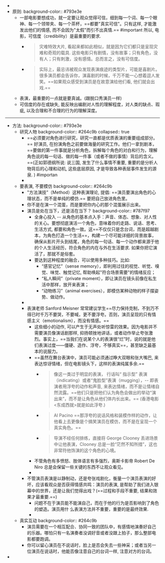 -
- 原则:
  background-color:: #793e3e
	- 一部电影要想成功，就一定要让观众觉得可信，细到每一个词、每一个眼神、每一个领带夹、每一个茶杯，==都要"真实可信"。只有这样, 才能激发出他们的情感, 而不会因为"太假"而引不出真情.== #important
	  所以,  电影，可信度（credibility）是最重要的要求.
		- > 灾难特效大片, 看起来都如此相似，就是因为它们都只是呈现灾难和奇观的载具.  这些电影只有剧情，没有故事；只有角色，没有人；只有刺激，没有感情。总而言之，没有可信度。
		- > 实际上，最忌讳被观众发现表演痕迹的类型片，可能是喜剧片。很多演员都会告诉你，演喜剧的时候，千万不能一心想着逗人发笑。==如果观众感受到演员是在故意演给他们看, 他们就会出戏.==
	- 表演，最重要的一点就是要真诚。(跟脱口秀演员一样)
	- 可信度的存在或缺失, 能反映出编剧对人性的理解程度，对人类的缺点、瑕疵, 以及合理和不合理的行为的理解深度。
- ---
- 方法:
  background-color:: #793e3e
	- 研究人物
	  background-color:: #264c9b
	  collapsed:: true
		- ==必须要对角色进行研究，研究一直都是优质表演的重要组成部分。== 好演员, 在扮演角色之前要做海量的研究工作。他们一拿到剧本，==要做的第一件事就是分析角色，拆解每个角色的对白和行为，理解角色说的每一句话、做的每一件事（或者不做的事情）背后的含义。==(正如郭德纲所说: 说三国, 发生了什么事情不重要, 重要的是分析人物背后的心理和动机, 这些底层原因, 才是导致各种表层事件发生的源泉. ) #importan
		-
	- 要表演, 不要模仿
	  background-color:: #264c9b
		- "方法演技”（Method）这种表演理论, 提倡: ==演员要演出角色的心理状态，而不是单纯的模仿.== 要把自己放进角色里。
		- 你不是在演一个混蛋，而是要把你内心的那个混蛋展示出来。
		- 演员是处在当下，还是活在当下？
		  background-color:: #787f97
			- 全身心投入 -- 从角色的基本点入手：声音、体态、想象、对人性的关心。要想彻底演活一个角色，意味着你的走路、说话、思考、生活方式, 都要和角色一致。这==不仅仅只是念台词，而是超越剧本，为角色打造一个生活==，构建一个尽可能详细的背景故事，确保从影片开头到结尾，角色的每一句话、每一个动作都来源于他的个人生活经历，符合角色的内在与外在生活要求. 
			  如果你把它演活了，那就不是俗套。
			- 要达到这种程度的融合，可以使用多种技巧。比如: 
			  + “感官记忆”（sense memory），即利用过往的视觉、听觉、嗅觉、味觉、触觉记忆, 帮助唤起"符合场景需要"的情绪反应；
			  + “私人瞬间”（private moment），即让演员在镜头前像在私生活中那样，放开来表演；
			  + “动物练习”（animal exercises），即模仿某种动物的样子摆姿势、做动作。
		-
		- 表演老师 Sanford Meisner 常常建议学生==尽力保持克制，不到万不得已时千万不要哭，不要喊，更不要浮夸。否则，演员呈现的只有情感主义（emotionalism），而没有情感。==
			- 这些细小的动作, 可以产生于无声处听惊雷的效果。因为电影并不需要演员像演话剧那样, 抑扬顿挫地讲话，或者动作举止夸张激烈。事实上，==当我们在说某个人的表演很“烂”时，说的就是他们表演过度——僵硬、造作、浮夸，不够真实==，甚至缺乏最基本的说服力。
			- ==虽然在舞台表演中，演员可能必须通过睁大双眼和张大嘴巴, 来表达惊讶情绪，但在电影镜头下，这样的表演纯属多余.==
				- > 像这一类过于明显的表演， 行话叫“ 指示型” 表演（indicating）或者“鬼脸型”表演（mugging），-- 即表演者用浮夸的动作和声音, 来表达情绪，而不是让情绪自然流露。==他们只是把他们认为角色会做出的举动“演出来”，而不是让角色从他们体内长出来。== (香港电影<东成西就>就是如此浮夸.)
				- > Al Pacino ==那浮夸的说话风格和装模作样的动作，让他看上去更像是个搞笑演员在模仿，而不是在呈现一个真实角色。==
				- > 导演不经任何排练，直接将 George Clooney 丢进场景中让他表演，Clooney 总是一脸“茫然不知所措”，这也非常符他饰演的这个角色的心境。
			- 不管角色有多愤怒、肢体语言有多强烈，奥斯卡影帝 Robert De Niro 总是会保留一些关键的东西不让观众看见。
			-
		- 不管演员表演是以静制动，还是夸张戏剧化，衡量一个演员表演的好坏，应该看观众是否获得情感共鸣：演员的表演, 是帮助了我们进入银幕中的世界，还是让我们觉得出戏？(==过程和手段不重要, 结果和效果才最重要.==)
			- 问题不在于演员能不能演自己，而在于他的行为是否影响到了角色的塑造。演员用什
			  么表演方法并不重要，重要的是最终效果.
			-
	- 真实互动
	  background-color:: #264c9b
		- 演员需要在一个相互配合、协同一致的团队中，有感情地演奏好自己的乐器。哪怕只有一名演奏者没调好音或者没跟上拍子，那么整部电影都要跑调。
		- 你可以留心演员在不说话时，脸上是否会失去一些神采；或者当另一位演员在说话时，他能否像注意自己的台词一样, 注意对方的台词。
-